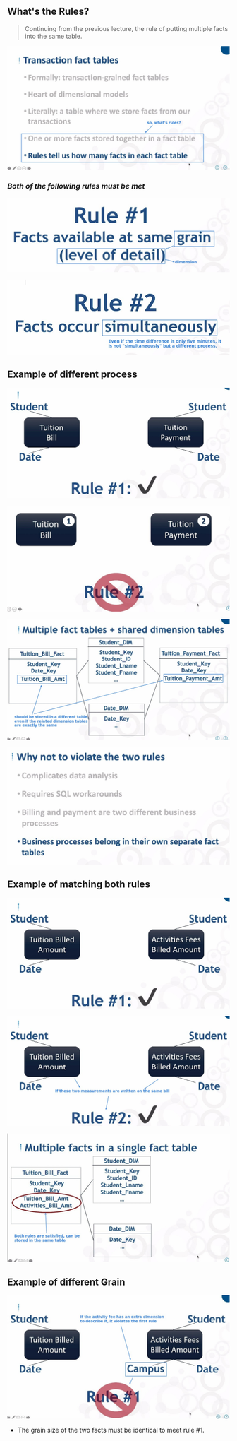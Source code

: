 ## **What's the Rules?**

> Continuing from the previous lecture, the rule of putting multiple facts into the same table.

![Alt what's rules?](pic/01.jpg)

### _Both of the following rules must be met_

![Alt rule #1](pic/02.jpg)

![Alt rule #2](pic/03.jpg)

## **Example of different process**

![Alt example 1: rule #1 true](pic/04.jpg)

![Alt example 1: rule #2 false](pic/05.jpg)

![Alt structure of example 1](pic/07.jpg)

![Alt why not to violate the two rules](pic/06.jpg)

## **Example of matching both rules**

![Alt example 2: rule #1 true](pic/08.jpg)

![Alt example 2: rule #2 true](pic/09.jpg)

![Alt structure of example 2](pic/10.jpg)

## **Example of different Grain**

![Alt example of false rule #2](pic/11.jpg)

- The grain size of the two facts must be identical to meet rule #1.
